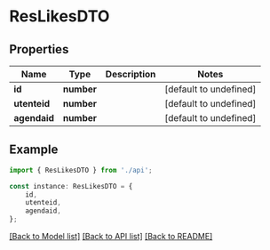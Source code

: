 # ResLikesDTO


## Properties

Name | Type | Description | Notes
------------ | ------------- | ------------- | -------------
**id** | **number** |  | [default to undefined]
**utenteid** | **number** |  | [default to undefined]
**agendaid** | **number** |  | [default to undefined]

## Example

```typescript
import { ResLikesDTO } from './api';

const instance: ResLikesDTO = {
    id,
    utenteid,
    agendaid,
};
```

[[Back to Model list]](../README.md#documentation-for-models) [[Back to API list]](../README.md#documentation-for-api-endpoints) [[Back to README]](../README.md)
